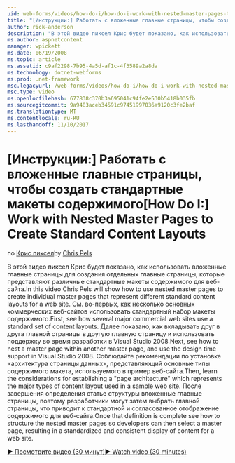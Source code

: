 ```yaml
---
uid: web-forms/videos/how-do-i/how-do-i-work-with-nested-master-pages-to-create-standard-content-layouts
title: "[Инструкции:] Работать с вложенные главные страницы, чтобы создать стандартные макеты содержимого | Документы Microsoft"
author: rick-anderson
description: "В этой видео пиксел Крис будет показано, как использовать вложенные главные страницы для создания отдельных главные страницы, представляющие различные стандартные макеты содержимого w..."
ms.author: aspnetcontent
manager: wpickett
ms.date: 06/19/2008
ms.topic: article
ms.assetid: c9af2298-7b95-4a5d-af1c-4f3589a2a8da
ms.technology: dotnet-webforms
ms.prod: .net-framework
msc.legacyurl: /web-forms/videos/how-do-i/how-do-i-work-with-nested-master-pages-to-create-standard-content-layouts
msc.type: video
ms.openlocfilehash: 677838c370b3a695041c94fe2e530b5418b035fb
ms.sourcegitcommit: 9a9483aceb34591c97451997036a9120c3fe2baf
ms.translationtype: MT
ms.contentlocale: ru-RU
ms.lasthandoff: 11/10/2017
---
```

<a name="how-do-i-work-with-nested-master-pages-to-create-standard-content-layouts"></a><span data-ttu-id="c85d5-103">[Инструкции:] Работать с вложенные главные страницы, чтобы создать стандартные макеты содержимого</span><span class="sxs-lookup"><span data-stu-id="c85d5-103">[How Do I:] Work with Nested Master Pages to Create Standard Content Layouts</span></span>
====================
<span data-ttu-id="c85d5-104">по [Крис пиксел](https://twitter.com/chrispels)</span><span class="sxs-lookup"><span data-stu-id="c85d5-104">by [Chris Pels](https://twitter.com/chrispels)</span></span>

<span data-ttu-id="c85d5-105">В этой видео пиксел Крис будет показано, как использовать вложенные главные страницы для создания отдельных главные страницы, которые представляют различные стандартные макеты содержимого для веб-сайта.</span><span class="sxs-lookup"><span data-stu-id="c85d5-105">In this video Chris Pels will show how to use nested master pages to create individual master pages that represent different standard content layouts for a web site.</span></span> <span data-ttu-id="c85d5-106">См. во-первых, как несколько основных коммерческих веб-сайтов использовать стандартный набор макеты содержимого.</span><span class="sxs-lookup"><span data-stu-id="c85d5-106">First, see how several major commercial web sites use a standard set of content layouts.</span></span> <span data-ttu-id="c85d5-107">Далее показано, как вкладывать друг в друга главной страницы в другую главную страницу и использовать поддержку во время разработки в Visual Studio 2008.</span><span class="sxs-lookup"><span data-stu-id="c85d5-107">Next, see how to nest a master page within another master page, and use the design time support in Visual Studio 2008.</span></span> <span data-ttu-id="c85d5-108">Соблюдайте рекомендации по установке «архитектура страницы данных», представляющий основные типы содержимого макета, используемого в пример веб-сайта.</span><span class="sxs-lookup"><span data-stu-id="c85d5-108">Then, learn the considerations for establishing a "page architecture" which represents the major types of content layout used in a sample web site.</span></span> <span data-ttu-id="c85d5-109">После завершения определения статье структуры вложенные главные страницы, поэтому разработчики могут затем выбрать главной страницы, что приводит к стандартной и согласованное отображение содержимого для веб-сайта.</span><span class="sxs-lookup"><span data-stu-id="c85d5-109">Once that definition is complete see how to structure the nested master pages so developers can then select a master page, resulting in a standardized and consistent display of content for a web site.</span></span>

[<span data-ttu-id="c85d5-110">&#9654; Посмотрите видео (30 минут)</span><span class="sxs-lookup"><span data-stu-id="c85d5-110">&#9654; Watch video (30 minutes)</span></span>](https://channel9.msdn.com/Blogs/ASP-NET-Site-Videos/how-do-i-work-with-nested-master-pages-to-create-standard-content-layouts)
